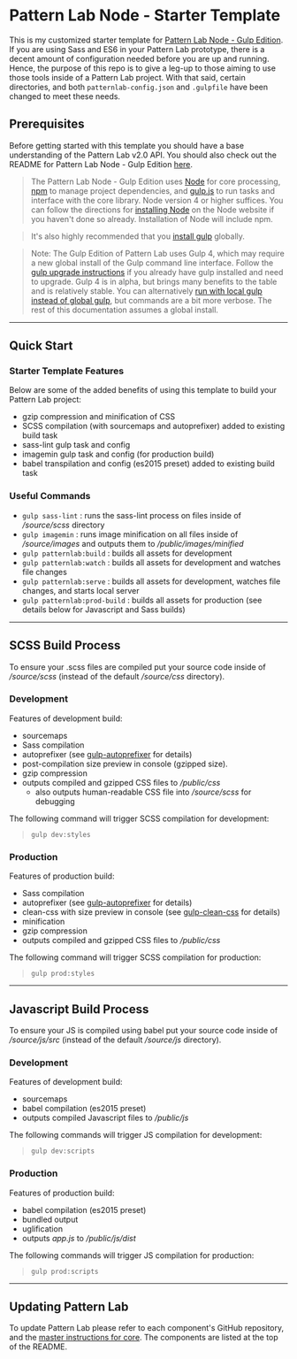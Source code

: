 
# Pattern Lab Node - Starter Template
This is my customized starter template for [Pattern Lab Node - Gulp Edition](https://github.com/pattern-lab/edition-node-gulp). If you are using Sass and ES6 in your Pattern Lab prototype, there is a decent amount of configuration needed before you are up and running. Hence, the purpose of this repo is to give a leg-up to those aiming to use those tools inside of a Pattern Lab project. With that said, certain directories, and both `patternlab-config.json` and `.gulpfile` have been changed to meet these needs.  


 
## Prerequisites   
Before getting started with this template you should have a base understanding of the Pattern Lab v2.0 API. You should also check out the README for Pattern Lab Node - Gulp Edition [here](https://github.com/pattern-lab/edition-node-gulp).

> The Pattern Lab Node - Gulp Edition uses [Node](https://nodejs.org) for core processing, [npm](https://www.npmjs.com/) to manage project dependencies, and [gulp.js](http://gulpjs.com/) to run tasks and interface with the core library. Node version 4 or higher suffices. You can follow the directions for [installing Node](https://nodejs.org/en/download/) on the Node website if you haven't done so already. Installation of Node will include npm.

> It's also highly recommended that you [install gulp](hhttps://github.com/gulpjs/gulp/blob/4.0/docs/getting-started.md) globally.

> Note: The Gulp Edition of Pattern Lab uses Gulp 4, which may require a new global install of the Gulp command line interface. Follow the [gulp upgrade instructions](https://github.com/pattern-lab/edition-node-gulp/wiki/Updating-to-Gulp-4) if you already have gulp installed and need to upgrade. Gulp 4 is in alpha, but brings many benefits to the table and is relatively stable. You can alternatively [run with local gulp instead of global gulp](https://github.com/pattern-lab/patternlab-node/wiki/Running-with-Local-Gulp-Instead-of-Global-Gulp), but commands are a bit more verbose. The rest of this documentation assumes a global install.

---

## Quick Start

### Starter Template Features
Below are some of the added benefits of using this template to build your Pattern Lab project:

* gzip compression and minification of CSS 
* SCSS compilation (with sourcemaps and autoprefixer) added to existing build task  
* sass-lint gulp task and config 
* imagemin gulp task and config (for production build)
* babel transpilation and config (es2015 preset) added to existing build task

### Useful Commands
* `gulp sass-lint`              : runs the sass-lint process on files inside of _/source/scss_ directory
* `gulp imagemin`               : runs image minification on all files inside of _/source/images_ and outputs them to _/public/images/minified_
* `gulp patternlab:build`       : builds all assets for development  
* `gulp patternlab:watch`       : builds all assets for development and watches file changes 
* `gulp patternlab:serve`       : builds all assets for development, watches file changes, and starts local server 
* `gulp patternlab:prod-build`  : builds all assets for production (see details below for Javascript and Sass builds)


---



## SCSS Build Process
To ensure your .scss files are compiled put your source code inside of */source/scss* (instead of the default */source/css* directory). 

### Development
Features of development build: 
* sourcemaps
* Sass compilation
* autoprefixer (see [gulp-autoprefixer](https://www.npmjs.com/package/gulp-autoprefixer) for details)
* post-compilation size preview in console (gzipped size).
* gzip compression  
* outputs compiled and gzipped CSS files to _/public/css_
    + also outputs human-readable CSS file into _/source/scss_ for debugging  

The following command will trigger SCSS compilation for development: 
> `gulp dev:styles`      

### Production
Features of production build: 
* Sass compilation
* autoprefixer (see [gulp-autoprefixer](https://www.npmjs.com/package/gulp-autoprefixer) for details)
* clean-css with size preview in console (see [gulp-clean-css]() for details)
* minification 
* gzip compression  
* outputs compiled and gzipped CSS files to _/public/css_ 

The following command will trigger SCSS compilation for production: 
> `gulp prod:styles`       
      


---



## Javascript Build Process
To ensure your JS is compiled using babel put your source code inside of */source/js/src* (instead of the default */source/js* directory). 

### Development
Features of development build: 
* sourcemaps
* babel compilation (es2015 preset)
* outputs compiled Javascript files to _/public/js_  

The following commands will trigger JS compilation for development: 
> `gulp dev:scripts`            

### Production
Features of production build: 
* babel compilation (es2015 preset)
* bundled output 
* uglification 
* outputs _app.js_ to _/public/js/dist_  

The following commands will trigger JS compilation for production: 
> `gulp prod:scripts`       



---



## Updating Pattern Lab
To update Pattern Lab please refer to each component's GitHub repository, and the [master instructions for core](https://github.com/pattern-lab/patternlab-node/wiki/Upgrading). The components are listed at the top of the README.
